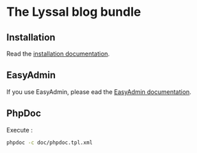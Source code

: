 # The Lyssal blog bundle


## Installation

Read the [installation documentation](doc/Installation.md).


## EasyAdmin

If you use EasyAdmin, please ead the [EasyAdmin documentation](doc/EasyAdmin.md).


## PhpDoc

Execute :

```sh
phpdoc -c doc/phpdoc.tpl.xml
```
